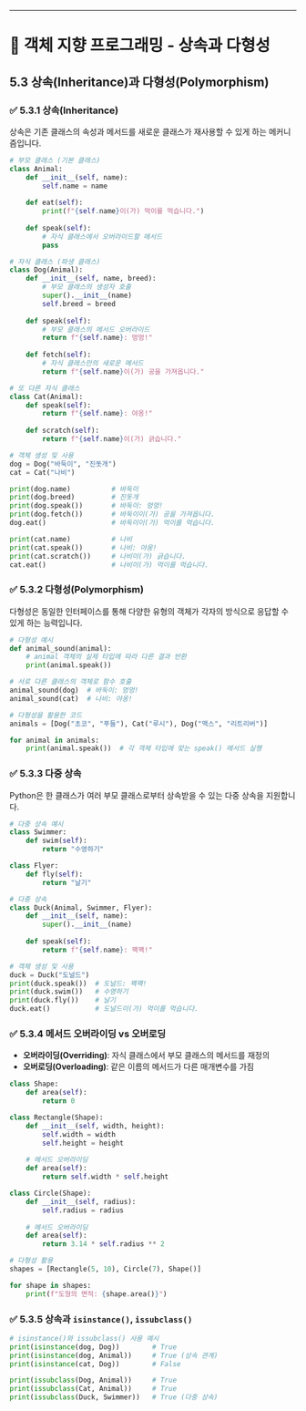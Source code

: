 ---

# 📘 객체 지향 프로그래밍 - 상속과 다형성

## 5.3 상속(Inheritance)과 다형성(Polymorphism)

### ✅ 5.3.1 상속(Inheritance)

상속은 기존 클래스의 속성과 메서드를 새로운 클래스가 재사용할 수 있게 하는 메커니즘입니다.

```python
# 부모 클래스 (기본 클래스)
class Animal:
    def __init__(self, name):
        self.name = name
    
    def eat(self):
        print(f"{self.name}이(가) 먹이를 먹습니다.")
    
    def speak(self):
        # 자식 클래스에서 오버라이드할 메서드
        pass

# 자식 클래스 (파생 클래스)
class Dog(Animal):
    def __init__(self, name, breed):
        # 부모 클래스의 생성자 호출
        super().__init__(name)
        self.breed = breed
    
    def speak(self):
        # 부모 클래스의 메서드 오버라이드
        return f"{self.name}: 멍멍!"
    
    def fetch(self):
        # 자식 클래스만의 새로운 메서드
        return f"{self.name}이(가) 공을 가져옵니다."

# 또 다른 자식 클래스
class Cat(Animal):
    def speak(self):
        return f"{self.name}: 야옹!"
    
    def scratch(self):
        return f"{self.name}이(가) 긁습니다."

# 객체 생성 및 사용
dog = Dog("바둑이", "진돗개")
cat = Cat("나비")

print(dog.name)          # 바둑이
print(dog.breed)         # 진돗개
print(dog.speak())       # 바둑이: 멍멍!
print(dog.fetch())       # 바둑이이(가) 공을 가져옵니다.
dog.eat()                # 바둑이이(가) 먹이를 먹습니다.

print(cat.name)          # 나비
print(cat.speak())       # 나비: 야옹!
print(cat.scratch())     # 나비이(가) 긁습니다.
cat.eat()                # 나비이(가) 먹이를 먹습니다.
```

### ✅ 5.3.2 다형성(Polymorphism)

다형성은 동일한 인터페이스를 통해 다양한 유형의 객체가 각자의 방식으로 응답할 수 있게 하는 능력입니다.

```python
# 다형성 예시
def animal_sound(animal):
    # animal 객체의 실제 타입에 따라 다른 결과 반환
    print(animal.speak())

# 서로 다른 클래스의 객체로 함수 호출
animal_sound(dog)  # 바둑이: 멍멍!
animal_sound(cat)  # 나비: 야옹!

# 다형성을 활용한 코드
animals = [Dog("초코", "푸들"), Cat("루시"), Dog("맥스", "리트리버")]

for animal in animals:
    print(animal.speak())  # 각 객체 타입에 맞는 speak() 메서드 실행
```

### ✅ 5.3.3 다중 상속

Python은 한 클래스가 여러 부모 클래스로부터 상속받을 수 있는 다중 상속을 지원합니다.

```python
# 다중 상속 예시
class Swimmer:
    def swim(self):
        return "수영하기"

class Flyer:
    def fly(self):
        return "날기"

# 다중 상속
class Duck(Animal, Swimmer, Flyer):
    def __init__(self, name):
        super().__init__(name)
    
    def speak(self):
        return f"{self.name}: 꽥꽥!"

# 객체 생성 및 사용
duck = Duck("도널드")
print(duck.speak())  # 도널드: 꽥꽥!
print(duck.swim())   # 수영하기
print(duck.fly())    # 날기
duck.eat()           # 도널드이(가) 먹이를 먹습니다.
```

### ✅ 5.3.4 메서드 오버라이딩 vs 오버로딩

- **오버라이딩(Overriding)**: 자식 클래스에서 부모 클래스의 메서드를 재정의
- **오버로딩(Overloading)**: 같은 이름의 메서드가 다른 매개변수를 가짐

```python
class Shape:
    def area(self):
        return 0

class Rectangle(Shape):
    def __init__(self, width, height):
        self.width = width
        self.height = height
    
    # 메서드 오버라이딩
    def area(self):
        return self.width * self.height

class Circle(Shape):
    def __init__(self, radius):
        self.radius = radius
    
    # 메서드 오버라이딩
    def area(self):
        return 3.14 * self.radius ** 2

# 다형성 활용
shapes = [Rectangle(5, 10), Circle(7), Shape()]

for shape in shapes:
    print(f"도형의 면적: {shape.area()}")
```

### ✅ 5.3.5 상속과 `isinstance()`, `issubclass()`

```python
# isinstance()와 issubclass() 사용 예시
print(isinstance(dog, Dog))        # True
print(isinstance(dog, Animal))     # True (상속 관계)
print(isinstance(cat, Dog))        # False

print(issubclass(Dog, Animal))     # True
print(issubclass(Cat, Animal))     # True
print(issubclass(Duck, Swimmer))   # True (다중 상속)
``` 